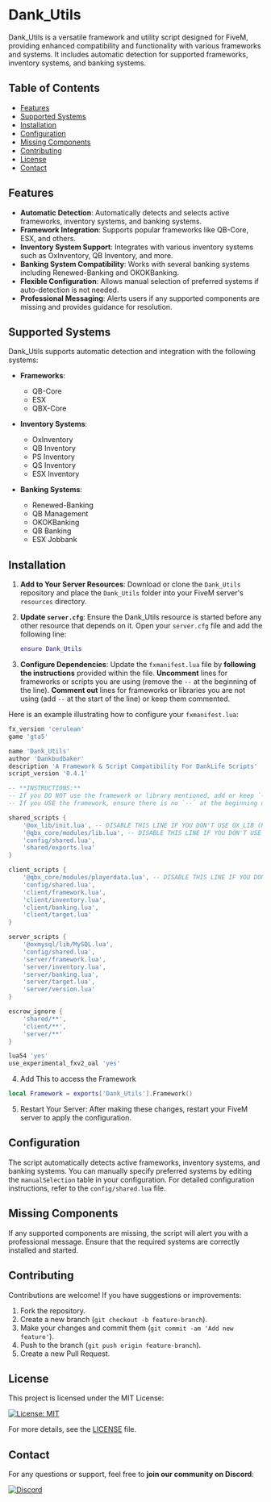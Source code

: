 # Dank_Utils

Dank_Utils is a versatile framework and utility script designed for FiveM, providing enhanced compatibility and functionality with various frameworks and systems. It includes automatic detection for supported frameworks, inventory systems, and banking systems.

## Table of Contents
- [Features](#features)
- [Supported Systems](#supported-systems)
- [Installation](#installation)
- [Configuration](#configuration)
- [Missing Components](#missing-components)
- [Contributing](#contributing)
- [License](#license)
- [Contact](#contact)

## Features

- **Automatic Detection**: Automatically detects and selects active frameworks, inventory systems, and banking systems.
- **Framework Integration**: Supports popular frameworks like QB-Core, ESX, and others.
- **Inventory System Support**: Integrates with various inventory systems such as OxInventory, QB Inventory, and more.
- **Banking System Compatibility**: Works with several banking systems including Renewed-Banking and OKOKBanking.
- **Flexible Configuration**: Allows manual selection of preferred systems if auto-detection is not needed.
- **Professional Messaging**: Alerts users if any supported components are missing and provides guidance for resolution.

## Supported Systems

Dank_Utils supports automatic detection and integration with the following systems:

- **Frameworks**:
  - QB-Core
  - ESX
  - QBX-Core

- **Inventory Systems**:
  - OxInventory
  - QB Inventory
  - PS Inventory
  - QS Inventory
  - ESX Inventory

- **Banking Systems**:
  - Renewed-Banking
  - QB Management
  - OKOKBanking
  - QB Banking
  - ESX Jobbank

## Installation

1. **Add to Your Server Resources**: Download or clone the `Dank_Utils` repository and place the `Dank_Utils` folder into your FiveM server's `resources` directory.

2. **Update `server.cfg`**: Ensure the Dank_Utils resource is started before any other resource that depends on it. Open your `server.cfg` file and add the following line:

   ```lua
   ensure Dank_Utils 
   ```
 
3. **Configure Dependencies**: Update the `fxmanifest.lua` file by **following the instructions** provided within the file. **Uncomment** lines for frameworks or scripts you are using (remove the `--` at the beginning of the line). **Comment out** lines for frameworks or libraries you are not using (add `--` at the start of the line) or keep them commented.

Here is an example illustrating how to configure your `fxmanifest.lua`:

```lua
fx_version 'cerulean'
game 'gta5'

name 'Dank_Utils'
author 'Dankbudbaker'
description 'A Framework & Script Compatibility For DankLife Scripts'
script_version '0.4.1'

-- **INSTRUCTIONS:**
-- If you DO NOT use the framework or library mentioned, add or keep `--` at the start of the line to disable it.
-- If you USE the framework, ensure there is no `--` at the beginning of the line.

shared_scripts {
    '@ox_lib/init.lua', -- DISABLE THIS LINE IF YOU DON'T USE OX_LIB (Keep or add --)
    '@qbx_core/modules/lib.lua', -- DISABLE THIS LINE IF YOU DON'T USE qbx_core (Keep or add --)
    'config/shared.lua',
    'shared/exports.lua'
}

client_scripts {
    '@qbx_core/modules/playerdata.lua', -- DISABLE THIS LINE IF YOU DON'T USE qbx_core (Keep or add --)
    'config/shared.lua',
    'client/framework.lua',
    'client/inventory.lua',
    'client/banking.lua',
    'client/target.lua'
}

server_scripts {
    '@oxmysql/lib/MySQL.lua',
    'config/shared.lua',
    'server/framework.lua',
    'server/inventory.lua',
    'server/banking.lua',
    'server/target.lua',
    'server/version.lua'
}

escrow_ignore {
    'shared/**',
    'client/**',
    'server/**'
}

lua54 'yes'
use_experimental_fxv2_oal 'yes'
```
4. Add This to access the Framework

```Lua
local Framework = exports['Dank_Utils'].Framework()
```

5. Restart Your Server: After making these changes, restart your FiveM server to apply the configuration.

## Configuration

The script automatically detects active frameworks, inventory systems, and banking systems. You can manually specify preferred systems by editing the `manualSelection` table in your configuration. For detailed configuration instructions, refer to the `config/shared.lua` file.

## Missing Components

If any supported components are missing, the script will alert you with a professional message. Ensure that the required systems are correctly installed and started.

## Contributing

Contributions are welcome! If you have suggestions or improvements:

1. Fork the repository.
2. Create a new branch (`git checkout -b feature-branch`).
3. Make your changes and commit them (`git commit -am 'Add new feature'`).
4. Push to the branch (`git push origin feature-branch`).
5. Create a new Pull Request.

## License

This project is licensed under the MIT License:

[![License: MIT](https://img.shields.io/badge/License-MIT-yellow.svg)](LICENSE)

For more details, see the [LICENSE](LICENSE) file.

## Contact

For any questions or support, feel free to **join our community on Discord**:

[![Discord](https://img.shields.io/discord/976211208736763994?label=Join%20Discord&logo=discord&style=for-the-badge&color=blue)](https://discord.gg/4aW3gHFEs9)